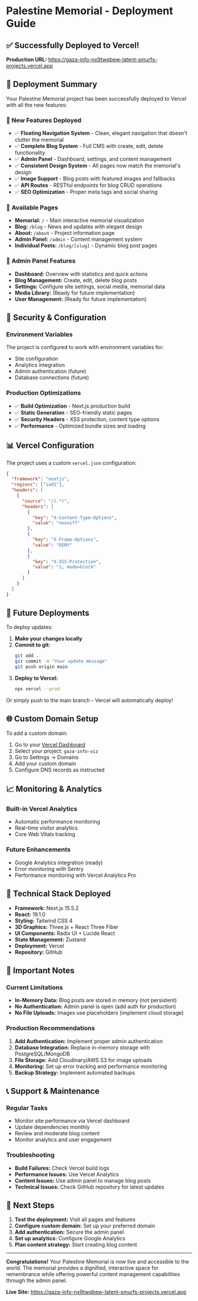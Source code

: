 # Palestine Memorial - Deployment Guide

## ✅ Successfully Deployed to Vercel!

**Production URL:** https://gaza-info-nx9twqbew-latent-smurfs-projects.vercel.app

## 🚀 Deployment Summary

Your Palestine Memorial project has been successfully deployed to Vercel with all the new features:

### 🎨 **New Features Deployed**
- ✅ **Floating Navigation System** - Clean, elegant navigation that doesn't clutter the memorial
- ✅ **Complete Blog System** - Full CMS with create, edit, delete functionality
- ✅ **Admin Panel** - Dashboard, settings, and content management
- ✅ **Consistent Design System** - All pages now match the memorial's design
- ✅ **Image Support** - Blog posts with featured images and fallbacks
- ✅ **API Routes** - RESTful endpoints for blog CRUD operations
- ✅ **SEO Optimization** - Proper meta tags and social sharing

### 📱 **Available Pages**
- **Memorial:** `/` - Main interactive memorial visualization
- **Blog:** `/blog` - News and updates with elegant design
- **About:** `/about` - Project information page
- **Admin Panel:** `/admin` - Content management system
- **Individual Posts:** `/blog/[slug]` - Dynamic blog post pages

### 🔧 **Admin Panel Features**
- **Dashboard:** Overview with statistics and quick actions
- **Blog Management:** Create, edit, delete blog posts
- **Settings:** Configure site settings, social media, memorial data
- **Media Library:** (Ready for future implementation)
- **User Management:** (Ready for future implementation)

## 🔐 Security & Configuration

### Environment Variables
The project is configured to work with environment variables for:
- Site configuration
- Analytics integration
- Admin authentication (future)
- Database connections (future)

### Production Optimizations
- ✅ **Build Optimization** - Next.js production build
- ✅ **Static Generation** - SEO-friendly static pages
- ✅ **Security Headers** - XSS protection, content type options
- ✅ **Performance** - Optimized bundle sizes and loading

## 📊 **Vercel Configuration**

The project uses a custom `vercel.json` configuration:
```json
{
  "framework": "nextjs",
  "regions": ["iad1"],
  "headers": [
    {
      "source": "/(.*)",
      "headers": [
        {
          "key": "X-Content-Type-Options",
          "value": "nosniff"
        },
        {
          "key": "X-Frame-Options", 
          "value": "DENY"
        },
        {
          "key": "X-XSS-Protection",
          "value": "1; mode=block"
        }
      ]
    }
  ]
}
```

## 🔄 **Future Deployments**

To deploy updates:

1. **Make your changes locally**
2. **Commit to git:**
   ```bash
   git add .
   git commit -m "Your update message"
   git push origin main
   ```
3. **Deploy to Vercel:**
   ```bash
   npx vercel --prod
   ```

Or simply push to the main branch - Vercel will automatically deploy!

## 🌐 **Custom Domain Setup**

To add a custom domain:

1. Go to your [Vercel Dashboard](https://vercel.com/dashboard)
2. Select your project: `gaza-info-viz`
3. Go to Settings → Domains
4. Add your custom domain
5. Configure DNS records as instructed

## 📈 **Monitoring & Analytics**

### Built-in Vercel Analytics
- Automatic performance monitoring
- Real-time visitor analytics
- Core Web Vitals tracking

### Future Enhancements
- Google Analytics integration (ready)
- Error monitoring with Sentry
- Performance monitoring with Vercel Analytics Pro

## 🔧 **Technical Stack Deployed**

- **Framework:** Next.js 15.5.2
- **React:** 19.1.0
- **Styling:** Tailwind CSS 4
- **3D Graphics:** Three.js + React Three Fiber
- **UI Components:** Radix UI + Lucide React
- **State Management:** Zustand
- **Deployment:** Vercel
- **Repository:** GitHub

## 🚨 **Important Notes**

### Current Limitations
- **In-Memory Data:** Blog posts are stored in memory (not persistent)
- **No Authentication:** Admin panel is open (add auth for production)
- **No File Uploads:** Images use placeholders (implement cloud storage)

### Production Recommendations
1. **Add Authentication:** Implement proper admin authentication
2. **Database Integration:** Replace in-memory storage with PostgreSQL/MongoDB
3. **File Storage:** Add Cloudinary/AWS S3 for image uploads
4. **Monitoring:** Set up error tracking and performance monitoring
5. **Backup Strategy:** Implement automated backups

## 📞 **Support & Maintenance**

### Regular Tasks
- Monitor site performance via Vercel dashboard
- Update dependencies monthly
- Review and moderate blog content
- Monitor analytics and user engagement

### Troubleshooting
- **Build Failures:** Check Vercel build logs
- **Performance Issues:** Use Vercel Analytics
- **Content Issues:** Use admin panel to manage blog posts
- **Technical Issues:** Check GitHub repository for latest updates

## 🎯 **Next Steps**

1. **Test the deployment:** Visit all pages and features
2. **Configure custom domain:** Set up your preferred domain
3. **Add authentication:** Secure the admin panel
4. **Set up analytics:** Configure Google Analytics
5. **Plan content strategy:** Start creating blog content

---

**Congratulations!** Your Palestine Memorial is now live and accessible to the world. The memorial provides a dignified, interactive space for remembrance while offering powerful content management capabilities through the admin panel.

**Live Site:** https://gaza-info-nx9twqbew-latent-smurfs-projects.vercel.app
